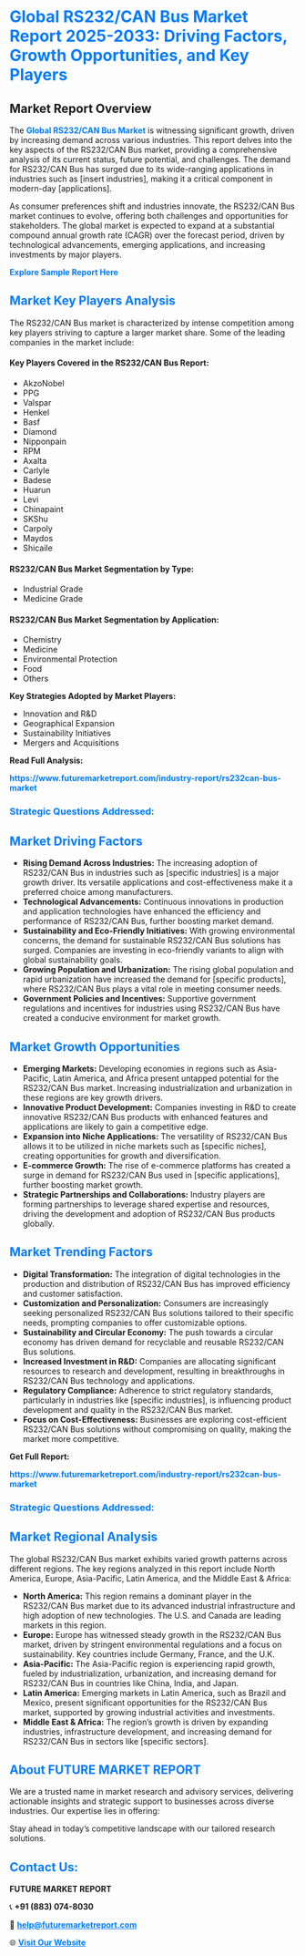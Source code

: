 <h1 style="color: #007BFF;">Global RS232/CAN Bus Market Report 2025-2033: Driving Factors, Growth Opportunities, and Key Players</h1>

<section id="overview">
<h2>Market Report Overview</h2>
<p>The <a href="https://www.futuremarketreport.com/industry-report/rs232can-bus-market" style="color: #007BFF; text-decoration: none;"><strong>Global RS232/CAN Bus Market</strong></a> is witnessing significant growth, driven by increasing demand across various industries. This report delves into the key aspects of the RS232/CAN Bus market, providing a comprehensive analysis of its current status, future potential, and challenges. The demand for RS232/CAN Bus has surged due to its wide-ranging applications in industries such as [insert industries], making it a critical component in modern-day [applications].</p>
<p>As consumer preferences shift and industries innovate, the RS232/CAN Bus market continues to evolve, offering both challenges and opportunities for stakeholders. The global market is expected to expand at a substantial compound annual growth rate (CAGR) over the forecast period, driven by technological advancements, emerging applications, and increasing investments by major players.</p>
</section>

<section id="overview">
<p><a href="https://www.futuremarketreport.com/request-sample/reportId=33011" style="color: #007BFF; text-decoration: none;"><strong>Explore Sample Report Here</strong></a></p>
</section>

<section id="key-players">
<h2 style="color: #007BFF;">Market Key Players Analysis</h2>
<p>The RS232/CAN Bus market is characterized by intense competition among key players striving to capture a larger market share. Some of the leading companies in the market include:</p>
<h4>Key Players Covered in the RS232/CAN Bus Report:</h4>
<ul><li>AkzoNobel</li><li>PPG</li><li>Valspar</li><li>Henkel</li><li>Basf</li><li>Diamond</li><li>Nipponpain</li><li>RPM</li><li>Axalta</li><li>Carlyle</li><li>Badese</li><li>Huarun</li><li>Levi</li><li>Chinapaint</li><li>SKShu</li><li>Carpoly</li><li>Maydos</li><li>Shicaile</li></ul>
<h4>RS232/CAN Bus Market Segmentation by Type:</h4>
<ul><li>Industrial Grade</li><li>Medicine Grade</li></ul>

<h4>RS232/CAN Bus Market Segmentation by Application:</h4>
<ul><li>Chemistry</li><li>Medicine</li><li>Environmental Protection</li><li>Food</li><li>Others</li></ul>
<p><strong>Key Strategies Adopted by Market Players:</strong></p>
<ul>
<li>Innovation and R&D</li>
<li>Geographical Expansion</li>
<li>Sustainability Initiatives</li>
<li>Mergers and Acquisitions</li>
</ul>
</section>

<section>
<p><strong>Read Full Analysis: </strong></p><a href="https://www.futuremarketreport.com/industry-report/rs232can-bus-market" style="color: #007BFF; text-decoration: none;"><strong>https://www.futuremarketreport.com/industry-report/rs232can-bus-market</strong></a>
<h3 style="color: #007BFF;">Strategic Questions Addressed:</h3>
</section>

<section id="driving-factors">
<h2 style="color: #007BFF;">Market Driving Factors</h2>
<ul>
<li><strong>Rising Demand Across Industries:</strong> The increasing adoption of RS232/CAN Bus in industries such as [specific industries] is a major growth driver. Its versatile applications and cost-effectiveness make it a preferred choice among manufacturers.</li>
<li><strong>Technological Advancements:</strong> Continuous innovations in production and application technologies have enhanced the efficiency and performance of RS232/CAN Bus, further boosting market demand.</li>
<li><strong>Sustainability and Eco-Friendly Initiatives:</strong> With growing environmental concerns, the demand for sustainable RS232/CAN Bus solutions has surged. Companies are investing in eco-friendly variants to align with global sustainability goals.</li>
<li><strong>Growing Population and Urbanization:</strong> The rising global population and rapid urbanization have increased the demand for [specific products], where RS232/CAN Bus plays a vital role in meeting consumer needs.</li>
<li><strong>Government Policies and Incentives:</strong> Supportive government regulations and incentives for industries using RS232/CAN Bus have created a conducive environment for market growth.</li>
</ul>
</section>

<section id="growth-opportunities">
<h2 style="color: #007BFF;">Market Growth Opportunities</h2>
<ul>
<li><strong>Emerging Markets:</strong> Developing economies in regions such as Asia-Pacific, Latin America, and Africa present untapped potential for the RS232/CAN Bus market. Increasing industrialization and urbanization in these regions are key growth drivers.</li>
<li><strong>Innovative Product Development:</strong> Companies investing in R&D to create innovative RS232/CAN Bus products with enhanced features and applications are likely to gain a competitive edge.</li>
<li><strong>Expansion into Niche Applications:</strong> The versatility of RS232/CAN Bus allows it to be utilized in niche markets such as [specific niches], creating opportunities for growth and diversification.</li>
<li><strong>E-commerce Growth:</strong> The rise of e-commerce platforms has created a surge in demand for RS232/CAN Bus used in [specific applications], further boosting market growth.</li>
<li><strong>Strategic Partnerships and Collaborations:</strong> Industry players are forming partnerships to leverage shared expertise and resources, driving the development and adoption of RS232/CAN Bus products globally.</li>
</ul>
</section>

<section id="trending-factors">
<h2 style="color: #007BFF;">Market Trending Factors</h2>
<ul>
<li><strong>Digital Transformation:</strong> The integration of digital technologies in the production and distribution of RS232/CAN Bus has improved efficiency and customer satisfaction.</li>
<li><strong>Customization and Personalization:</strong> Consumers are increasingly seeking personalized RS232/CAN Bus solutions tailored to their specific needs, prompting companies to offer customizable options.</li>
<li><strong>Sustainability and Circular Economy:</strong> The push towards a circular economy has driven demand for recyclable and reusable RS232/CAN Bus solutions.</li>
<li><strong>Increased Investment in R&D:</strong> Companies are allocating significant resources to research and development, resulting in breakthroughs in RS232/CAN Bus technology and applications.</li>
<li><strong>Regulatory Compliance:</strong> Adherence to strict regulatory standards, particularly in industries like [specific industries], is influencing product development and quality in the RS232/CAN Bus market.</li>
<li><strong>Focus on Cost-Effectiveness:</strong> Businesses are exploring cost-efficient RS232/CAN Bus solutions without compromising on quality, making the market more competitive.</li>
</ul>
</section>

<section>
<p><strong>Get Full Report: </strong></p><a href="https://www.futuremarketreport.com/industry-report/rs232can-bus-market" style="color: #007BFF; text-decoration: none;"><strong>https://www.futuremarketreport.com/industry-report/rs232can-bus-market</strong></a>
<h3 style="color: #007BFF;">Strategic Questions Addressed:</h3>
</section>


<section id="regional-analysis">
<h2 style="color: #007BFF;">Market Regional Analysis</h2>
<p>The global RS232/CAN Bus market exhibits varied growth patterns across different regions. The key regions analyzed in this report include North America, Europe, Asia-Pacific, Latin America, and the Middle East & Africa:</p>
<ul>
<li><strong>North America:</strong> This region remains a dominant player in the RS232/CAN Bus market due to its advanced industrial infrastructure and high adoption of new technologies. The U.S. and Canada are leading markets in this region.</li>
<li><strong>Europe:</strong> Europe has witnessed steady growth in the RS232/CAN Bus market, driven by stringent environmental regulations and a focus on sustainability. Key countries include Germany, France, and the U.K.</li>
<li><strong>Asia-Pacific:</strong> The Asia-Pacific region is experiencing rapid growth, fueled by industrialization, urbanization, and increasing demand for RS232/CAN Bus in countries like China, India, and Japan.</li>
<li><strong>Latin America:</strong> Emerging markets in Latin America, such as Brazil and Mexico, present significant opportunities for the RS232/CAN Bus market, supported by growing industrial activities and investments.</li>
<li><strong>Middle East & Africa:</strong> The region’s growth is driven by expanding industries, infrastructure development, and increasing demand for RS232/CAN Bus in sectors like [specific sectors].</li>
</ul>
</section>

<footer>
<h2 style="color: #007BFF;">About FUTURE MARKET REPORT</h2>
<p>We are a trusted name in market research and advisory services, delivering actionable insights and strategic support to businesses across diverse industries. Our expertise lies in offering:</p>

<p>Stay ahead in today’s competitive landscape with our tailored research solutions.</p>

<h2 style="color: #007BFF;">Contact Us:</h2>
<p><strong>FUTURE MARKET REPORT</strong></p>
<p>📞 <strong>+91 (883) 074-8030</strong></p>
<p>📧 <strong><a href="mailto:help@futuremarketreport.com" style="color: #007BFF;">help@futuremarketreport.com</a></strong></p>
<p>🌐 <strong><a href="https://www.futuremarketreport.com/" style="color: #007BFF;">Visit Our Website</a></strong></p>
</footer>